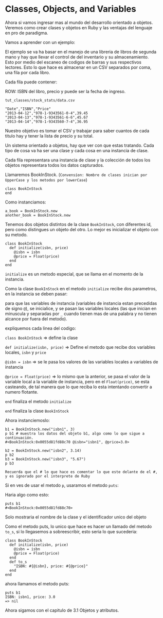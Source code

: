 # Classes, Objects, and Variables

Ahora si vamos ingresar mas al mundo del desarrollo orientado a objetos. Veremos como crear clases y objetos en Ruby y las ventajas del lenguaje en pro de paradigma.

Vamos a aprender con un ejemplo:

El ejemplo se va ha basar en el manejo de una libreria de libros de segunda mano y hay que llevar el control de del inventario y su almacenamiento. Esto por medio del escaneo de codigos de barras y sus respectivos lectores. Esto lo que hace es almacenar en un CSV separados por coma, una fila por cada libro.

Cada fila puede contener:

ROW: ISBN del libro, precio y puede ser la fecha de ingreso.

`tut_classes/stock_stats/data.csv`
```
"Date","ISBN","Price"
"2013-04-12","978-1-9343561-0-4",39.45
"2013-04-13","978-1-9343561-6-6",45.67
"2013-04-14","978-1-9343560-7-4",36.95
```

Nuestro objetivo es tomar el CSV y trabajar para saber cuantos de cada titulo hay y tener la lista de precio y su total.

Un sistema orientado a objetos, hay que ver con que estas tratando. Cada tipo de cosa va ha ser una clase y cada cosa en una instancia de clase.

Cada fila representara una instancia de clase y la colección de todos los objetos representara todos los datos capturados.

Llamaremos BookInStock. (`Convensíon: Nombre de clases inician por UpperCase y los metodos por lowerCase`)

```
class BookInStock
end
```
Como instanciamos:

```
a_book = BookInStock.new
another_book = BookInStock.new
```

Tenemos dos objetos distintos de la clase `BookInStock`, con diferentes id, pero como distingues un objeto del otro. Lo mejor es inicializar el objeto con su metodo.

```
class BookInStock
  def initialize(isbn, price)
    @isbn = isbn
    @price = Float(price)
  end
end
```
`initialize` es un metodo especial, que se llama en el momento de la instancia.

Como la clase `BookInStock` en el metodo `initialize` recibe dos parametros, en la instancia se deben pasar:

para que las variables de instancia (variables de instancia estan precedidas de signo `@`), se inicialice, y se pasan las variables locales (las que inician en minuscula y separadas por `_` cuando tienen mas de una palabra y no tienen alcance por fuera del metodo).

expliquemos cada linea del codigo:

`class BookInStock` => define la clase

`def initialize(isbn, price)` => Define el metodo que recibe dos variables locales, `isbn` y `price`

`@isbn = isbn` => se le pasa los valores de las variables locales a variables de instancia

`@price = Float(price)` => lo mismo que la anterior, se pasa el valor de la variable local a la variable de instancia, pero en el `Float(price)`, se esta casteando, de tal manera que lo que reciba lo esta intentando convertir a numero flotante.

`end` finaliza el metodo `initialize`

`end` finaliza la clase `BookInStock`

Ahora instanciemoslo:

```
b1 = BookInStock.new("isbn1", 3)
p b1 # muestra los datos del objeto b1, algo como lo que sigue a continuación.
#<BookInStock:0x0055d81fd88c70 @isbn="isbn1", @price=3.0>

b2 = BookInStock.new("isbn2", 3.14)
p b2
b3 = BookInStock.new("isbn3", "5.67")
p b3

```

`Recuerda que el # lo que hace es comentar lo que este delante de el #, y es ignorado por el interprete de Ruby`

Si en ves de usar el metodo `p`, usaramos el metodo `puts`:

Haria algo como esto:

```
puts b1
#<BookInStock:0x0055d81fd88c70>
```

Solo mostraria el nombre de la clase y el identificador unico del objeto

Como el metodo puts, lo unico que hace es hacer un llamado del metodo `to_s`, si lo llegasemos a sobreescribir, esto seria lo que sucederia:
```
class BookInStock
  def initialize(isbn, price)
    @isbn = isbn
    @price = Float(price)
  end
  def to_s
    "ISBN: #{@isbn}, price: #{@price}"
  end
end
```

ahora llamamos el metodo puts:

```
puts b1
ISBN: isbn1, price: 3.0
=> nil
```

Ahora sigamos con el capitulo de 3.1 Objetos y atributos.
